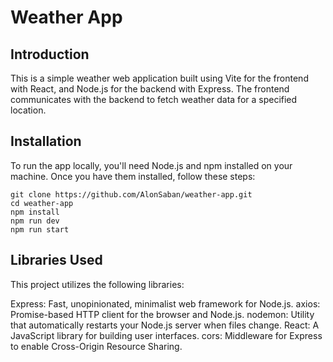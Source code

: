 # Weather App

## Introduction

This is a simple weather web application built using Vite for the frontend with React, and Node.js for the backend with Express. The frontend communicates with the backend to fetch weather data for a specified location.

## Installation

To run the app locally, you'll need Node.js and npm installed on your machine. Once you have them installed, follow these steps:

    git clone https://github.com/AlonSaban/weather-app.git
    cd weather-app
    npm install
    npm run dev
    npm run start


## Libraries Used

This project utilizes the following libraries:

Express: Fast, unopinionated, minimalist web framework for Node.js.
axios: Promise-based HTTP client for the browser and Node.js.
nodemon: Utility that automatically restarts your Node.js server when files change.
React: A JavaScript library for building user interfaces.
cors: Middleware for Express to enable Cross-Origin Resource Sharing.